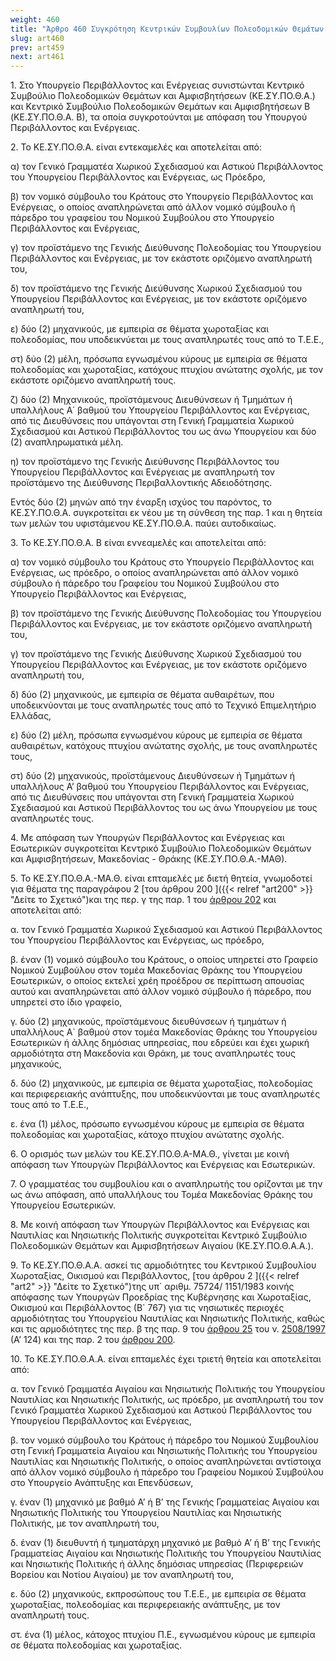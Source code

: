 ```yaml
---
weight: 460
title: "Άρθρο 460 Συγκρότηση Κεντρικών Συμβουλίων Πολεοδομικών Θεμάτων και Αμφισβητήσεων"
slug: art460
prev: art459
next: art461
---
```


1\. Στο Υπουργείο Περιβάλλοντος και Ενέργειας συνιστώνται Κεντρικό Συμβούλιο Πολεοδομικών Θεμάτων και Αμφισβητήσεων (ΚΕ.ΣΥ.ΠΟ.Θ.Α.) και Κεντρικό Συμβούλιο Πολεοδομικών Θεμάτων και Αμφισβητήσεων B (ΚΕ.ΣΥ.ΠΟ.Θ.Α. B), τα οποία συγκροτούνται με απόφαση του Υπουργού Περιβάλλοντος και Ενέργειας.

2\. Το ΚΕ.ΣΥ.ΠΟ.Θ.Α. είναι εντεκαμελές και αποτελείται από:

α) τον Γενικό Γραμματέα Χωρικού Σχεδιασμού και Αστικού Περιβάλλοντος του Υπουργείου Περιβάλλοντος και Ενέργειας, ως Πρόεδρο,

β) τον νομικό σύμβουλο του Κράτους στο Υπουργείο Περιβάλλοντος και Ενέργειας, ο οποίος αναπληρώνεται από άλλον νομικό σύμβουλο ή πάρεδρο του γραφείου του Νομικού Συμβούλου στο Υπουργείο Περιβάλλοντος και Ενέργειας,

γ) τον προϊστάμενο της Γενικής Διεύθυνσης Πολεοδομίας του Υπουργείου Περιβάλλοντος και Ενέργειας, με τον εκάστοτε οριζόμενο αναπληρωτή του,

δ) τον προϊστάμενο της Γενικής Διεύθυνσης Χωρικού Σχεδιασμού του Υπουργείου Περιβάλλοντος και Ενέργειας, με τον εκάστοτε οριζόμενο αναπληρωτή του,

ε) δύο (2) μηχανικούς, με εμπειρία σε θέματα χωροταξίας και πολεοδομίας, που υποδεικνύεται με τους αναπληρωτές τους από το Τ.Ε.Ε.,

στ) δύο (2) μέλη, πρόσωπα εγνωσμένου κύρους με εμπειρία σε θέματα πολεοδομίας και χωροταξίας, κατόχους πτυχίου ανώτατης σχολής, με τον εκάστοτε οριζόμενο αναπληρωτή τους.

ζ) δύο (2) Μηχανικούς, προϊστάμενους Διευθύνσεων ή Τμημάτων ή υπαλλήλους Α΄ βαθμού του Υπουργείου Περιβάλλοντος και Ενέργειας, από τις Διευθύνσεις που υπάγονται στη Γενική Γραμματεία Χωρικού Σχεδιασμού και Αστικού Περιβάλλοντος του ως άνω Υπουργείου και δύο (2) αναπληρωματικά μέλη.

η) τον προϊστάμενο της Γενικής Διεύθυνσης Περιβάλλοντος του Υπουργείου Περιβάλλοντος και Ενέργειας με αναπληρωτή τον προϊστάμενο της Διεύθυνσης Περιβαλλοντικής Αδειοδότησης.

Εντός δύο (2) μηνών από την έναρξη ισχύος του παρόντος, το ΚΕ.ΣΥ.ΠΟ.Θ.Α. συγκροτείται εκ νέου με τη σύνθεση της παρ. 1 και η θητεία των μελών του υφιστάμενου ΚΕ.ΣΥ.ΠΟ.Θ.Α. παύει αυτοδικαίως.

3\. Το ΚΕ.ΣΥ.ΠΟ.Θ.Α. B είναι εννεαμελές και αποτελείται από:

α) τον νομικό σύμβουλο του Κράτους στο Υπουργείο Περιβάλλοντος και Ενέργειας, ως πρόεδρο, ο οποίος αναπληρώνεται από άλλον νομικό σύμβουλο ή πάρεδρο του Γραφείου του Νομικού Συμβούλου στο Υπουργείο Περιβάλλοντος και Ενέργειας,

β) τον προϊστάμενο της Γενικής Διεύθυνσης Πολεοδομίας του Υπουργείου Περιβάλλοντος και Ενέργειας, με τον εκάστοτε οριζόμενο αναπληρωτή του,

γ) τον προϊστάμενο της Γενικής Διεύθυνσης Χωρικού Σχεδιασμού του Υπουργείου Περιβάλλοντος και Ενέργειας, με τον εκάστοτε οριζόμενο αναπληρωτή του,

δ) δύο (2) μηχανικούς, με εμπειρία σε θέματα αυθαιρέτων, που υποδεικνύονται με τους αναπληρωτές τους από το Τεχνικό Επιμελητήριο Ελλάδας,

ε) δύο (2) μέλη, πρόσωπα εγνωσμένου κύρους με εμπειρία σε θέματα αυθαιρέτων, κατόχους πτυχίου ανώτατης σχολής, με τους αναπληρωτές τους,

στ) δύο (2) μηχανικούς, προϊστάμενους Διευθύνσεων ή Τμημάτων ή υπαλλήλους Α’ βαθμού του Υπουργείου Περιβάλλοντος και Ενέργειας, από τις Διευθύνσεις που υπάγονται στη Γενική Γραμματεία Χωρικού Σχεδιασμού και Αστικού Περιβάλλοντος του ως άνω Υπουργείου με τους αναπληρωτές τους.

4\. Με απόφαση των Υπουργών Περιβάλλοντος και Ενέργειας και Εσωτερικών συγκροτείται Κεντρικό Συμβούλιο Πολεοδομικών Θεμάτων και Αμφισβητήσεων, Μακεδονίας - Θράκης (ΚΕ.ΣΥ.ΠΟ.Θ.Α.-ΜΑΘ).

5\. Το ΚΕ.ΣΥ.ΠΟ.Θ.Α.-ΜΑ.Θ. είναι επταμελές με διετή θητεία, γνωμοδοτεί για θέματα της παραγράφου 2 [του άρθρου 200 ]({{< relref "art200" >}} "Δείτε το Σχετικό")και της περ. γ της παρ. 1 του [άρθρου 202](javascript:open_article_link(567659,'8')) και αποτελείται από:

α. τον Γενικό Γραμματέα Χωρικού Σχεδιασμού και Αστικού Περιβάλλοντος του Υπουργείου Περιβάλλοντος και Ενέργειας, ως πρόεδρο,

β. έναν (1) νομικό σύμβουλο του Κράτους, ο οποίος υπηρετεί στο Γραφείο Νομικού Συμβούλου στον τομέα Μακεδονίας Θράκης του Υπουργείου Εσωτερικών, ο οποίος εκτελεί χρέη προέδρου σε περίπτωση απουσίας αυτού και αναπληρώνεται από άλλον νομικό σύμβουλο ή πάρεδρο, που υπηρετεί στο ίδιο γραφείο,

γ. δύο (2) μηχανικούς, προϊστάμενους διευθύνσεων ή τμημάτων ή υπαλλήλους Α\` βαθμού στον τομέα Μακεδονίας Θράκης του Υπουργείου Εσωτερικών ή άλλης δημόσιας υπηρεσίας, που εδρεύει και έχει χωρική αρμοδιότητα στη Μακεδονία και Θράκη, με τους αναπληρωτές τους μηχανικούς,

δ. δύο (2) μηχανικούς, με εμπειρία σε θέματα χωροταξίας, πολεοδομίας και περιφερειακής ανάπτυξης, που υποδεικνύονται με τους αναπληρωτές τους από το Τ.Ε.Ε.,

ε. ένα (1) μέλος, πρόσωπο εγνωσμένου κύρους με εμπειρία σε θέματα πολεοδομίας και χωροταξίας, κάτοχο πτυχίου ανώτατης σχολής.

6\. Ο ορισμός των μελών του ΚΕ.ΣΥ.ΠΟ.Θ.Α-ΜΑ.Θ., γίνεται με κοινή απόφαση των Υπουργών Περιβάλλοντος και Ενέργειας και Εσωτερικών.

7\. Ο γραμματέας του συμβουλίου και ο αναπληρωτής του ορίζονται με την ως άνω απόφαση, από υπαλλήλους του Τομέα Μακεδονίας Θράκης του Υπουργείου Εσωτερικών.

8\. Με κοινή απόφαση των Υπουργών Περιβάλλοντος και Ενέργειας και Ναυτιλίας και Νησιωτικής Πολιτικής συγκροτείται Κεντρικό Συμβούλιο Πολεοδομικών Θεμάτων και Αμφισβητήσεων Αιγαίου (ΚΕ.ΣΥ.ΠΟ.Θ.Α.Α.).

9\. Το ΚΕ.ΣΥ.ΠΟ.Θ.Α.Α. ασκεί τις αρμοδιότητες του Κεντρικού Συμβουλίου Χωροταξίας, Οικισμού και Περιβάλλοντος, [του άρθρου 2 ]({{< relref "art2" >}} "Δείτε το Σχετικό")της υπ\` αριθμ. 75724/ 1151/1983 κοινής απόφασης των Υπουργών Προεδρίας της Κυβέρνησης και Χωροταξίας, Οικισμού και Περιβάλλοντος (Β\` 767) για τις νησιωτικές περιοχές αρμοδιότητας του Υπουργείου Ναυτιλίας και Νησιωτικής Πολιτικής, καθώς και τις αρμοδιότητες της περ. β της παρ. 9 του [άρθρου 25](javascript:open_article_link(178659,'25')) του ν. [2508/1997](javascript:open_links(709293,178659)) (Α’ 124) και της παρ. 2 του [άρθρου 200](javascript:open_article_link(567659,'6')).

10\. Το ΚΕ.ΣΥ.ΠΟ.Θ.Α.Α. είναι επταμελές έχει τριετή θητεία και αποτελείται από:

α. τον Γενικό Γραμματέα Αιγαίου και Νησιωτικής Πολιτικής του Υπουργείου Ναυτιλίας και Νησιωτικής Πολιτικής, ως πρόεδρο, με αναπληρωτή του τον Γενικό Γραμματέα Χωρικού Σχεδιασμού και Αστικού Περιβάλλοντος του Υπουργείου Περιβάλλοντος και Ενέργειας,

β. τον νομικό σύμβουλο του Κράτους ή πάρεδρο του Νομικού Συμβουλίου στη Γενική Γραμματεία Αιγαίου και Νησιωτικής Πολιτικής του Υπουργείου Ναυτιλίας και Νησιωτικής Πολιτικής, ο οποίος αναπληρώνεται αντίστοιχα από άλλον νομικό σύμβουλο ή πάρεδρο του Γραφείου Νομικού Συμβούλου στο Υπουργείο Ανάπτυξης και Επενδύσεων,

γ. έναν (1) μηχανικό με βαθμό Α’ ή Β’ της Γενικής Γραμματείας Αιγαίου και Νησιωτικής Πολιτικής του Υπουργείου Ναυτιλίας και Νησιωτικής Πολιτικής, με τον αναπληρωτή του,

δ. έναν (1) διευθυντή ή τμηματάρχη μηχανικό με βαθμό Α’ ή Β’ της Γενικής Γραμματείας Αιγαίου και Νησιωτικής Πολιτικής του Υπουργείου Ναυτιλίας και Νησιωτικής Πολιτικής ή άλλης δημόσιας υπηρεσίας (Περιφερειών Βορείου και Νοτίου Αιγαίου) με τον αναπληρωτή του,

ε. δύο (2) μηχανικούς, εκπροσώπους του Τ.Ε.Ε., με εμπειρία σε θέματα χωροταξίας, πολεοδομίας και περιφερειακής ανάπτυξης, με τον αναπληρωτή τους.

στ. ένα (1) μέλος, κάτοχος πτυχίου Π.Ε., εγνωσμένου κύρους με εμπειρία σε θέματα πολεοδομίας και χωροταξίας.


